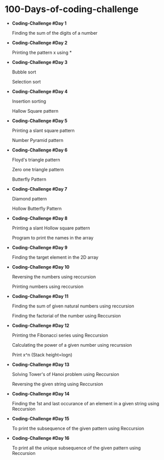 <html>
  <h1>100-Days-of-coding-challenge</h1>
  <ul>
 <li> <b>Coding-Challenge #Day 1</b></li>
  <p>Finding the sum of the digits of a number</p>
  <li> <b>Coding-Challenge #Day 2</b></li>
  <p>Printing the pattern x using * </p>
  <li> <b>Coding-Challenge #Day 3</b></li>
  <p>Bubble sort </p>
  <p>Selection sort</p>
    <li> <b>Coding-Challenge #Day 4</b></li>
  <p>Insertion sorting</p>
    <p>Hallow Square pattern</p>
     <li> <b>Coding-Challenge #Day 5</b></li>
  <p>Printing a slant square pattern</p>
    <p>Number Pyramid pattern</p>
    <li> <b>Coding-Challenge #Day 6</b></li>
  <p>Floyd's triangle pattern</p>
    <p>Zero one triangle pattern</p>
    <p>Butterfly Pattern</p>
     <li> <b>Coding-Challenge #Day 7</b></li>
  <p>Diamond pattern</p>
    <p>Hollow Butterfly Pattern</p>
     <li> <b>Coding-Challenge #Day 8</b></li>
  <p>Printing a slant Hollow square pattern</p>
    <p>Program to print the names in the array</p>
    <li> <b>Coding-Challenge #Day 9</b></li>
  <p>Finding the target element in the 2D array</p>
   <li> <b>Coding-Challenge #Day 10</b></li>
  <p>Reversing the numbers using reccursion</p>
  <p>Printing numbers using reccursion</p>
     <li> <b>Coding-Challenge #Day 11</b></li>
  <p>Finding the sum of given natural numbers using reccursion</p>
    <p>Finding the factorial of the number using Reccursion</p>
    <li><b>Coding-Challenge #Day 12</b></li>
      <p>Printing the Fibonacci series using Reccursion</p>
    <p>Calculating the power of a given number using recurssion</p>
    <p>Print x^n (Stack height=logn)</p>
    <li><b>Coding-Challenge #Day 13</b></li>
      <p>Solving Tower's of Hanoi problem using Reccursion</p>
    <p>Reversing the given string using Reccursion</p>
    <li><b>Coding-Challenge #Day 14</b></li>
      <p>Finding the 1st and last occurance of an element in a given string using Reccursion</p>
     <li><b>Coding-Challenge #Day 15</b></li>
      <p>To print the subsequence of the given pattern using Reccursion</p>
     <li><b>Coding-Challenge #Day 16</b></li>
      <p>To print all the unique subsequence of the given pattern using Reccursion</p>
  </ul>
</html>

